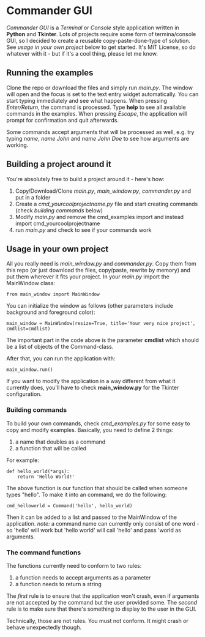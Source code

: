 # Commander GUI

*Commander GUI* is a *Terminal* or *Console* style application written in **Python** and **Tkinter**.
Lots of projects require some form of termina/console GUI, so I decided to create a reusable copy-paste-done-type of solution.
See *usage in your own project* below to get started. It's MIT License, so do whatever with it - but if it's a cool thing, please let me know.

## Running the examples

Clone the repo or download the files and simply run *main.py*.
The window will open and the focus is set to the text entry widget automatically. You can start typing immediately and see what happens.
When pressing *Enter/Return*, the command is processed.
Type **help** to see all available commands in the examples.
When pressing *Escape*, the application will prompt for confirmation and quit afterwards.

Some commands accept arguments that will be processed as well, e.g. try typing *name*, *name John* and *name John Doe* to see how arguments are working.

## Building a project around it

You're absolutely free to build a project around it - here's how:
1. Copy/Download/Clone *main.py*, *main_window.py*, *commander.py* and put in a folder
2. Create a *cmd_yourcoolprojectname.py* file and start creating commands (check *building commands* below)
3. Modify *main.py* and remove the cmd_examples import and instead import cmd_yourcoolprojectname
4. run *main.py* and check to see if your commands work

## Usage in your own project

All you really need is *main_window.py* and *commander.py*.
Copy them from this repo (or just download the files, copy/paste, rewrite by memory) and put them wherever it fits your project.
In your *main.py* import the MainWindow class:

    from main_window import MainWindow

You can initialize the window as follows (other parameters include background and foreground color):

    main_window = MainWindow(resize=True, title='Your very nice project', cmdlist=cmdlist)

The important part in the code above is the parameter **cmdlist** which should be a list of objects of the Command-class.

After that, you can run the application with:

    main_window.run()

If you want to modify the application in a way different from what it currently does, you'll have to check **main_window.py** for the Tkinter configuration.

### Building commands

To build your own commands, check *cmd_examples.py* for some easy to copy and modify examples.
Basically, you need to define 2 things:

1. a name that doubles as a command
2. a function that will be called

For example:

    def hello_world(*args):
        return 'Hello World!'

The above function is our function that should be called when someone types "hello". To make it into an command, we do the following:

    cmd_helloworld = Command('hello', hello_world)

Then it can be added to a list and passed to the MainWindow of the application.
*note:* a command name can currently only consist of one word - so 'hello' will work but 'hello world' will call 'hello' and pass 'world as arguments.

### The command functions

The functions currently need to conform to two rules:

1. a function needs to accept arguments as a parameter
2. a function needs to return a string

The *first* rule is to ensure that the application won't crash, even if arguments are not accepted by the command but the user provided some.
The *second* rule is to make sure that there's something to display to the user in the GUI.

Technically, those are not rules. You must not conform. It might crash or behave unexpectedly though.